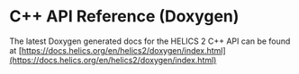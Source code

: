 # C++ API Reference (Doxygen)

The latest Doxygen generated docs for the HELICS 2 C++ API can be found at [https://docs.helics.org/en/helics2/doxygen/index.html](https://docs.helics.org/en/helics2/doxygen/index.html)

